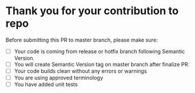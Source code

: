 # Thank you for your contribution to repo

Before submitting this PR to master branch, please make sure:

- [ ] Your code is coming from release or hotfix branch following Semantic Version.
- [ ] You will create Semantic Version tag on master branch after finalize PR.
- [ ] Your code builds clean without any errors or warnings
- [ ] You are using approved terminology
- [ ] You have added unit tests
